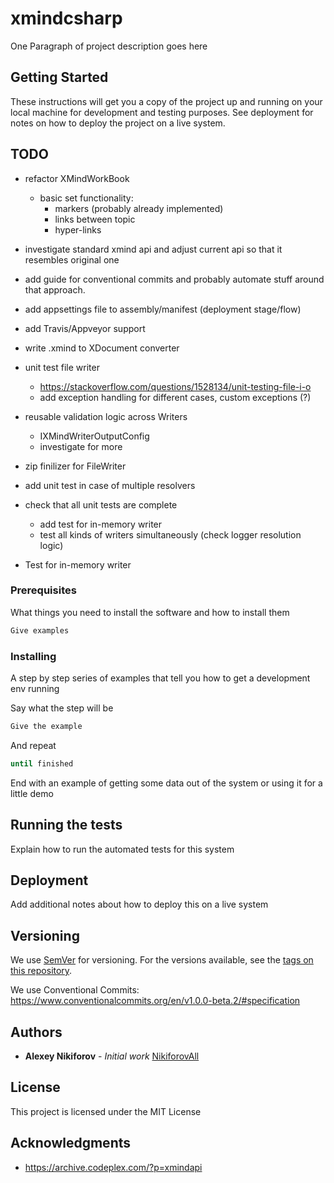# xmindcsharp

One Paragraph of project description goes here

## Getting Started

These instructions will get you a copy of the project up and running on your local machine for development and testing purposes. See deployment for notes on how to deploy the project on a live system.

## TODO


* refactor XMindWorkBook
  * basic set functionality:
    * markers (probably already implemented)
    * links between topic
    * hyper-links
* investigate standard xmind api and adjust current api so that it resembles original one
* add guide for conventional commits and probably automate stuff around that approach.

* add appsettings file to assembly/manifest (deployment stage/flow)
* add Travis/Appveyor support

* write .xmind to XDocument converter
* unit test file writer
  * <https://stackoverflow.com/questions/1528134/unit-testing-file-i-o>
  * add exception handling for different cases, custom exceptions (?)
* reusable validation logic across Writers
  * IXMindWriterOutputConfig
  * investigate for more
* zip finilizer for FileWriter
* add unit test in case of multiple resolvers
* check that all unit tests are complete
  * add test for in-memory writer
  * test all kinds of writers simultaneously (check logger resolution logic)
* Test for in-memory writer

### Prerequisites

What things you need to install the software and how to install them

```csharp
Give examples
```

### Installing

A step by step series of examples that tell you how to get a development env running

Say what the step will be

```bash
Give the example
```

And repeat

```bash
until finished
```

End with an example of getting some data out of the system or using it for a little demo

## Running the tests

Explain how to run the automated tests for this system

## Deployment

Add additional notes about how to deploy this on a live system

## Versioning

We use [SemVer](http://semver.org/) for versioning. For the versions available, see the [tags on this repository](https://github.com/your/project/tags).

We use Conventional Commits: <https://www.conventionalcommits.org/en/v1.0.0-beta.2/#specification>

## Authors

* **Alexey Nikiforov** - *Initial work*  [NikiforovAll](https://github.com/NikiforovAll)

## License

This project is licensed under the MIT License

## Acknowledgments

* <https://archive.codeplex.com/?p=xmindapi>
